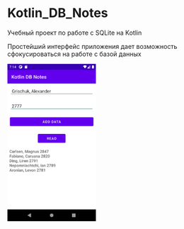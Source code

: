# Kotlin_DB_Notes

Учебный проект по работе c SQLite на Kotlin

Простейший интерфейс приложения дает возможность сфокусироваться на работе с базой данных

<img src="Screenshot.png" alt="screenshot" width="200" />
